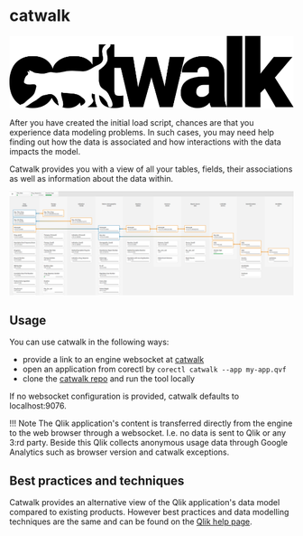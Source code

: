 # catwalk

![catwalk](https://github.com/qlik-oss/catwalk/raw/master/src/assets/catwalk.svg?sanitize=true)

After you have created the initial load script, chances are that you experience data modeling problems. In such cases,
you may need help finding out how the data is associated and how interactions with the data impacts the model.

Catwalk provides you with a view of all your tables, fields, their associations as well as information about the data
within.

![screenshot](https://github.com/qlik-oss/catwalk/raw/master/screenshot.png)

## Usage

You can use catwalk in the following ways:

* provide a link to an engine websocket at [catwalk](https://catwalk.core.qlik.com/)
* open an application from corectl by `corectl catwalk --app my-app.qvf`
* clone the [catwalk repo](https://github.com/qlik-oss/catwalk) and run the tool locally

If no websocket configuration is provided, catwalk defaults to localhost:9076.

!!! Note
    The Qlik application's content is transferred directly from the engine to the web browser through a websocket. I.e.
    no data is sent to Qlik or any 3:rd party. Beside this Qlik collects anonymous usage data through Google Analytics
    such as browser version and catwalk exceptions.

## Best practices and techniques

Catwalk provides an alternative view of the Qlik application's data model compared to existing products. However best
practices and data modelling techniques are the same and can be found on the
[Qlik help page](https://help.qlik.com/en-US/sense/Subsystems/Hub/Content/Sense_Hub/DataModeling/best-practices-data-modeling.htm).
